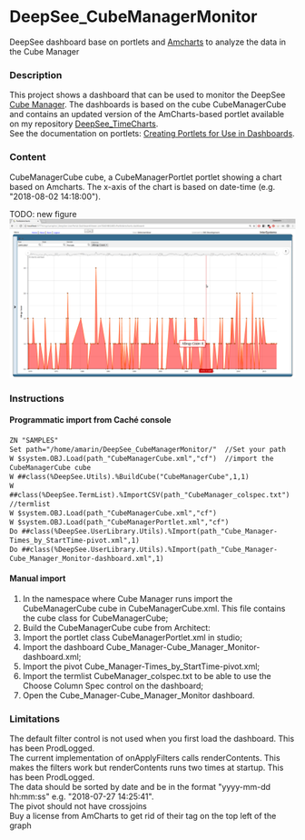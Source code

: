 # DeepSee_CubeManagerMonitor
DeepSee dashboard base on portlets and [Amcharts](https://www.amcharts.com/) to analyze the data in the Cube Manager


### Description
This project shows a dashboard that can be used to monitor the DeepSee [Cube Manager](https://docs.intersystems.com/latest/csp/docbook/DocBook.UI.Page.cls?KEY=D2IMP_ch_current#D2IMP_current_cubemgr). The dashboards is based on the cube CubeManagerCube and contains an updated version of the AmCharts-based portlet available on my repository [DeepSee_TimeCharts](https://github.com/aless80/DeepSee_TimeCharts).  
See the documentation on portlets: [Creating Portlets for Use in Dashboards](http://docs.intersystems.com/latest/csp/docbook/DocBook.UI.Page.cls?KEY=D2IMP_ch_portlets).

### Content
CubeManagerCube cube, a CubeManagerPortlet portlet showing a chart based on Amcharts. The x-axis of the chart is based on date-time (e.g. "2018-08-02 14:18:00").

TODO: new figure
![Alt Text](https://github.com/aless80/DeepSee_TimeCharts/blob/master/img/TimeAmchart.png)


### Instructions
#### Programmatic import from Caché console


```
ZN "SAMPLES"
Set path="/home/amarin/DeepSee_CubeManagerMonitor/"  //Set your path
W $system.OBJ.Load(path_"CubeManagerCube.xml","cf")  //import the CubeManagerCube cube
W ##class(%DeepSee.Utils).%BuildCube("CubeManagerCube",1,1)
W ##class(%DeepSee.TermList).%ImportCSV(path_"CubeManager_colspec.txt") //termlist
W $system.OBJ.Load(path_"CubeManagerCube.xml","cf")
W $system.OBJ.Load(path_"CubeManagerPortlet.xml","cf")
Do ##class(%DeepSee.UserLibrary.Utils).%Import(path_"Cube_Manager-Times_by_StartTime-pivot.xml",1)
Do ##class(%DeepSee.UserLibrary.Utils).%Import(path_"Cube_Manager-Cube_Manager_Monitor-dashboard.xml",1)
```

<!--If your instance does not support UDL formatting please use the .xml files in the xml directory.
-->

#### Manual import
1) In the namespace where Cube Manager runs import the CubeManagerCube cube in CubeManagerCube.xml. This file contains the cube class for CubeManagerCube;
2) Build the CubeManagerCube cube from Architect:
3) Import the portlet class CubeManagerPortlet.xml in studio;
4) Import the dashboard Cube_Manager-Cube_Manager_Monitor-dashboard.xml;
5) Import the pivot Cube_Manager-Times_by_StartTime-pivot.xml;
6) Import the termlist CubeManager_colspec.txt to be able to use the Choose Column Spec control on the dashboard;
7) Open the Cube_Manager-Cube_Manager_Monitor dashboard.


### Limitations
The default filter control is not used when you first load the dashboard. This has been ProdLogged.  
The current implementation of onApplyFilters calls renderContents. This makes the filters work but renderContents runs two times at startup. This has been ProdLogged.  
The data should be sorted by date and be in the format "yyyy-mm-dd hh:mm:ss" e.g. "2018-07-27 14:25:41".  
The pivot should not have crossjoins  
Buy a license from AmCharts to get rid of their tag on the top left of the graph
